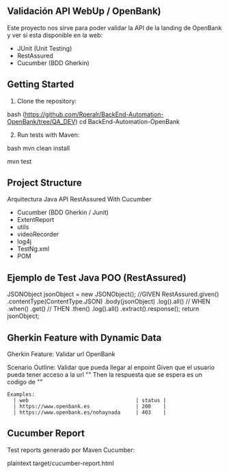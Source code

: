 ## Validación API WebUp / OpenBank)

Este proyecto nos sirve para poder validar la API de la landing de OpenBank y ver si esta disponible en la web:

- JUnit (Unit Testing)
- RestAssured 
- Cucumber (BDD Gherkin)

## Getting Started

1. Clone the repository:

bash
(https://github.com/Rperalr/BackEnd-Automation-OpenBank/tree/QA_DEV)
cd BackEnd-Automation-OpenBank

2. Run tests with Maven:

bash
mvn clean install

mvn test

##  Project Structure

Arquitectura Java API RestAssured With Cucumber 
- Cucumber (BDD Gherkin / Junit)
- ExtentReport
- utils
- videoRecorder
- log4j
- TestNg.xml
- POM
  
##  Ejemplo de Test Java POO (RestAssured)

JSONObject jsonObject  = new JSONObject();
        //GIVEN
        RestAssured.given()
                .contentType(ContentType.JSON)
                .body(jsonObject)
                .log().all()
         // WHEN
                .when()
                .get()
         // THEN
                .then()
                .log().all()
                .extract().response();
        return jsonObject;

## Gherkin Feature with Dynamic Data

Gherkin
Feature: Validar url OpenBank

  Scenario Outline: Validar que pueda llegar al enpoint
    Given que el usuario pueda tener acceso a la url "<web>"
    Then la respuesta que se espera es un codigo de "<status>"

    Examples:
      | web                                   | status |
      | https://www.openbank.es               | 200    |
      | https://www.openbank.es/nohaynada     | 403    |


## Cucumber Report

Test reports generado por Maven Cucumber:

plaintext
target/cucumber-report.html
